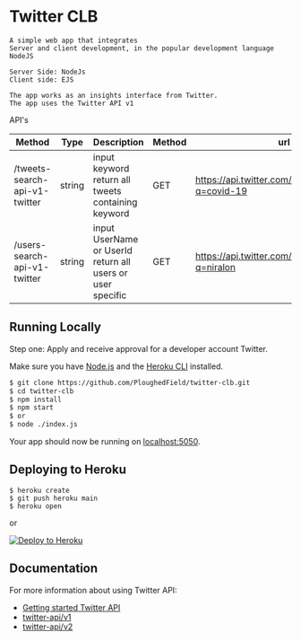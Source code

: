 # Twitter CLB 
    A simple web app that integrates
    Server and client development, in the popular development language
    NodeJS

    Server Side: NodeJs
    Client side: EJS

    The app works as an insights interface from Twitter.
    The app uses the Twitter API v1



API's

|Method|Type|Description|Method|url - ex|
|---|---|---|---|---|
|/tweets-search-api-v1-twitter|string|input keyword return all tweets containing keyword|GET|https://api.twitter.com/1.1/search/tweets.json?q=covid-19
|/users-search-api-v1-twitter|string|input UserName or UserId return all users or  user specific|GET|https://api.twitter.com/1.1/users/search.json?q=niralon  



## Running Locally
Step one: Apply and receive approval for a developer account Twitter.

Make sure you have [Node.js](http://nodejs.org/) and the [Heroku CLI](https://cli.heroku.com/) installed.

```sh
$ git clone https://github.com/PloughedField/twitter-clb.git 
$ cd twitter-clb
$ npm install
$ npm start
$ or
$ node ./index.js
```

Your app should now be running on [localhost:5050](http://localhost:5050/).

## Deploying to Heroku

```
$ heroku create
$ git push heroku main
$ heroku open
```
or

[![Deploy to Heroku](https://www.herokucdn.com/deploy/button.png)](https://heroku.com/deploy)

## Documentation

For more information about using Twitter API:

- [Getting started Twitter API](https://developer.twitter.com/en/docs/twitter-api/getting-started/guide)
- [twitter-api/v1](https://developer.twitter.com/en/docs/twitter-api/v1)
- [twitter-api/v2](https://developer.twitter.com/en/docs/twitter-api/early-access)


